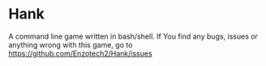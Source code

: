 # Hank
A command line game written in bash/shell.
If You find any bugs, issues or anything wrong with this game, go to https://github.com/Enzotech2/Hank/issues
